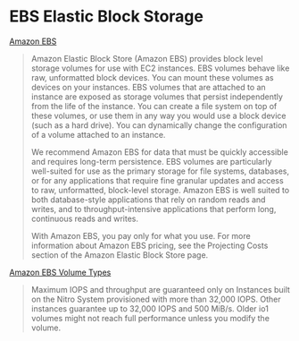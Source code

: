 # EBS Elastic Block Storage

[Amazon EBS](https://docs.aws.amazon.com/AWSEC2/latest/UserGuide/AmazonEBS.html)

> Amazon Elastic Block Store (Amazon EBS) provides block level storage volumes for use with EC2 instances. EBS volumes behave like raw, unformatted block devices. You can mount these volumes as devices on your instances. EBS volumes that are attached to an instance are exposed as storage volumes that persist independently from the life of the instance. You can create a file system on top of these volumes, or use them in any way you would use a block device (such as a hard drive). You can dynamically change the configuration of a volume attached to an instance.
>
> We recommend Amazon EBS for data that must be quickly accessible and requires long-term persistence. EBS volumes are particularly well-suited for use as the primary storage for file systems, databases, or for any applications that require fine granular updates and access to raw, unformatted, block-level storage. Amazon EBS is well suited to both database-style applications that rely on random reads and writes, and to throughput-intensive applications that perform long, continuous reads and writes.
>
> With Amazon EBS, you pay only for what you use. For more information about Amazon EBS pricing, see the Projecting Costs section of the Amazon Elastic Block Store page.

[Amazon EBS Volume Types](https://docs.aws.amazon.com/AWSEC2/latest/UserGuide/ebs-volume-types.html)

> Maximum IOPS and throughput are guaranteed only on Instances built on the Nitro System provisioned with more than 32,000 IOPS. Other instances guarantee up to 32,000 IOPS and 500 MiB/s. Older io1 volumes might not reach full performance unless you modify the volume.



